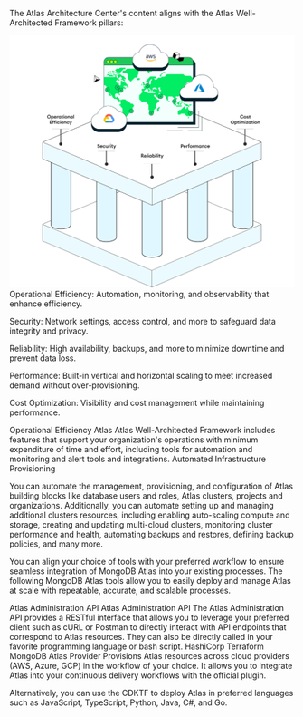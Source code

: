 The Atlas Architecture Center's content aligns with the Atlas Well-Architected Framework pillars:

![alt text](WellArchitectedPillars.png)
Operational Efficiency: Automation, monitoring, and observability that enhance efficiency.

Security: Network settings, access control, and more to safeguard data integrity and privacy.

Reliability: High availability, backups, and more to minimize downtime and prevent data loss.

Performance: Built-in vertical and horizontal scaling to meet increased demand without over-provisioning.

Cost Optimization: Visibility and cost management while maintaining performance.

Operational Efficiency
   Atlas Atlas Well-Architected Framework includes features that support your organization's operations with minimum expenditure of time and effort, including tools for automation and monitoring and alert tools and integrations.
    Automated Infrastructure Provisioning

You can automate the management, provisioning, and configuration of Atlas building blocks like database users and roles, Atlas clusters, projects and organizations. Additionally, you can automate setting up and managing additional clusters resources, including enabling auto-scaling compute and storage, creating and updating multi-cloud clusters, monitoring cluster performance and health, automating backups and restores, defining backup policies, and many more.

You can align your choice of tools with your preferred workflow to ensure seamless integration of MongoDB Atlas into your existing processes. The following MongoDB Atlas tools allow you to easily deploy and manage Atlas at scale with repeatable, accurate, and scalable processes.

Atlas Administration API
Atlas Administration API
The Atlas Administration API provides a RESTful interface that allows you to leverage your preferred client such as cURL or Postman to directly interact with API endpoints that correspond to Atlas resources. They can also be directly called in your favorite programming language or bash script.
HashiCorp Terraform MongoDB Atlas Provider
Provisions Atlas resources across cloud providers (AWS, Azure, GCP) in the workflow of your choice. It allows you to integrate Atlas into your continuous delivery workflows with the official plugin.

Alternatively, you can use the CDKTF to deploy Atlas in preferred languages such as JavaScript, TypeScript, Python, Java, C#, and Go.